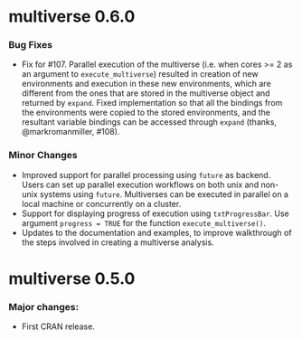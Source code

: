 # multiverse 0.6.0

### Bug Fixes
- Fix for #107. Parallel execution of the multiverse (i.e. when cores >= 2 as an argument to `execute_multiverse`) resulted in creation of new environments and execution in these new environments, which are different from the ones that are stored in the multiverse object and returned by `expand`. Fixed implementation so that all the bindings from the environments were copied to the stored environments, and the resultant variable bindings can be accessed through `expand` (thanks, @markromanmiller, #108).

### Minor Changes
- Improved support for parallel processing using `future` as backend. Users can set up parallel execution workflows on both unix and non-unix systems using `future`. Multiverses can be executed in parallel on a local machine or concurrently on a cluster.
- Support for displaying progress of execution using `txtProgressBar`. Use argument `progress = TRUE` for the function `execute_multiverse()`.
- Updates to the documentation and examples, to improve walkthrough of the steps involved in creating a multiverse analysis.

# multiverse 0.5.0

### Major changes:
- First CRAN release.